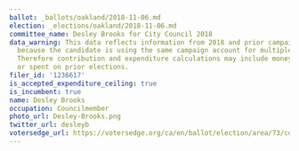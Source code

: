 ```yaml
---
ballot: _ballots/oakland/2018-11-06.md
election: _elections/oakland/2018-11-06.md
committee_name: Desley Brooks for City Council 2018
data_warning: This data reflects information from 2018 and prior campaign filings
  because the candidate is using the same campaign account for multiple elections.
  Therefore contribution and expenditure calculations may include money raised for
  or spent on prior elections.
filer_id: '1236617'
is_accepted_expenditure_ceiling: true
is_incumbent: true
name: Desley Brooks
occupation: Councilmember
photo_url: Desley-Brooks.png
twitter_url: desleyb
votersedge_url: https://votersedge.org/ca/en/ballot/election/area/73/contests/contest/17341/candidate/139763?&county=alameda%20county&election_authority_id=1
---
```

